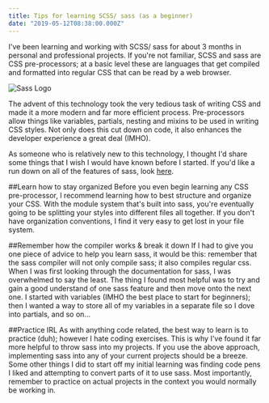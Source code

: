 ```yaml
---
title: Tips for learning SCSS/ sass (as a beginner) 
date: "2019-05-12T08:38:00.000Z"
---
```


I've been learning and working with SCSS/ sass for about 3 months in personal and professional projects. If you're not familiar, SCSS and sass are CSS pre-processors; at a basic level these are languages that get compiled and formatted into regular CSS that can be read by a web browser. 

<!-- more -->
![Sass Logo](https://images.iambacon.co.uk/blog/sass.png)

The advent of this technology took the very tedious task of writing CSS and made it a more modern and far more efficient process. Pre-processors allow things like variables, partials, nesting and mixins to be used in writing CSS styles. Not only does this cut down on code, it also enhances the developer experience a great deal (IMHO).

As someone who is relatively new to this technology, I thought I'd share some things that I wish I would have known before I started. If you'd like a run down on all of the features of sass, look [here](https://sass-lang.com/guide). 

##Learn how to stay organized
Before you even begin learning any CSS pre-processor, I recommend learning how to best structure and organize your CSS. With the module system that's built into sass, you're eventually going to be splitting your styles into different files all together. If you don't have organization conventions, I find it very easy to get lost in your file system. 

##Remember how the compiler works & break it down
If I had to give you one piece of advice to help you learn sass, it would be this: remember that the sass compiler will not only compile sass; it also compiles regular css. When I was first looking through the documentation for sass, I was overwhelmed to say the least. The thing I found most helpful was to try and gain a good understand of one sass feature and then move onto the next one. I started with variables (IMHO the best place to start for beginners); then I wanted a way to store all of my variables in a separate file so I dove into partials, and so on...

##Practice IRL
As with anything code related, the best way to learn is to practice (duh); however I hate coding exercises. This is why I've found it far more helpful to throw sass into my projects. If you use the above approach, implementing sass into any of your current projects should be a breeze. Some other things I did to start off my initial learning was finding code pens I liked and attempting to convert parts of it to use sass. Most importantly, remember to practice on actual projects in the context you would normally be working in.